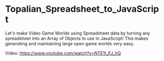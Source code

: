 # Topalian_Spreadsheet_to_JavaScript
Let's make Video Game Worlds using Spreadsheet data by turning any spreadsheet into an Array of Objects to use in JavaScript! This makes generating and maintaining large open game worlds very easy.

Video: https://www.youtube.com/watch?v=NTE1t_FJ_hQ
